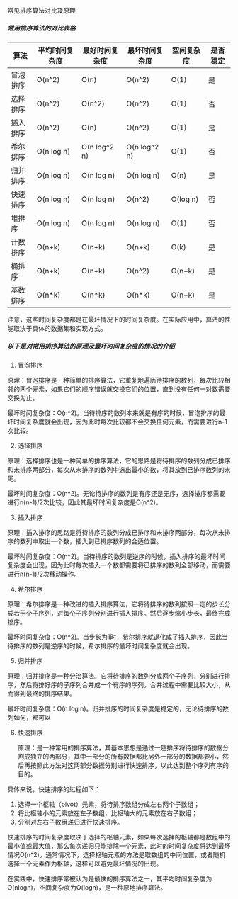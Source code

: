 常见排序算法对比及原理

##### 常用排序算法的对比表格

| 算法     | 平均时间复杂度 | 最好时间复杂度 | 最坏时间复杂度 | 空间复杂度 | 是否稳定 |
| -------- | -------------- | -------------- | -------------- | ---------- | -------- |
| 冒泡排序 | O(n^2)         | O(n)           | O(n^2)         | O(1)       | 是       |
| 选择排序 | O(n^2)         | O(n^2)         | O(n^2)         | O(1)       | 否       |
| 插入排序 | O(n^2)         | O(n)           | O(n^2)         | O(1)       | 是       |
| 希尔排序 | O(n log n)     | O(n log^2 n)   | O(n log^2 n)   | O(1)       | 否       |
| 归并排序 | O(n log n)     | O(n log n)     | O(n log n)     | O(n)       | 是       |
| 快速排序 | O(n log n)     | O(n log n)     | O(n^2)         | O(log n)   | 否       |
| 堆排序   | O(n log n)     | O(n log n)     | O(n log n)     | O(1)       | 否       |
| 计数排序 | O(n+k)         | O(n+k)         | O(n+k)         | O(k)       | 是       |
| 桶排序   | O(n+k)         | O(n+k)         | O(n^2)         | O(n+k)     | 是       |
| 基数排序 | O(n*k)         | O(n*k)         | O(n*k)         | O(n+k)     | 是       |

注意，这些时间复杂度都是在最坏情况下的时间复杂度。在实际应用中，算法的性能取决于具体的数据集和实现方式。



##### 以下是对常用排序算法的原理及最坏时间复杂度的情况的介绍

1. 冒泡排序

原理：冒泡排序是一种简单的排序算法，它重复地遍历待排序的数列，每次比较相邻的两个元素，如果它们的顺序错误就交换它们的位置，直到没有任何一对数需要交换为止。

最坏时间复杂度：O(n^2)。当待排序的数列本来就是有序的时候，冒泡排序的最坏时间复杂度就会出现，因为此时每次比较都不会交换任何元素，而需要进行n-1次比较。

2. 选择排序

原理：选择排序也是一种简单的排序算法，它的思路是将待排序的数列分成已排序和未排序两部分，每次从未排序的数列中选出最小的数，将其放到已排序数列的末尾。

最坏时间复杂度：O(n^2)。无论待排序的数列是有序还是无序，选择排序都需要进行n(n-1)/2次比较，因此其最坏时间复杂度是O(n^2)。

3. 插入排序

原理：插入排序的思路是将待排序的数列分成已排序和未排序两部分，每次从未排序的数列中取出一个数，插入到已排序数列的合适位置。

最坏时间复杂度：O(n^2)。当待排序的数列是逆序的时候，插入排序的最坏时间复杂度会出现，因为此时每次插入一个数都需要将已排序的数列全部移动，而需要进行n(n-1)/2次移动操作。

4. 希尔排序

原理：希尔排序是一种改进的插入排序算法，它将待排序的数列按照一定的步长分成若干个子序列，对每个子序列分别进行插入排序。然后逐步缩小步长，最终完成排序。

最坏时间复杂度：O(n^2)。当步长为1时，希尔排序就退化成了插入排序，因此当待排序的数列是逆序的时候，希尔排序的最坏时间复杂度就会出现。

5. 归并排序

原理：归并排序是一种分治算法。它将待排序的数列分成两个子序列，分别进行排序，然后将排好序的子序列合并成一个有序的序列。合并过程中需要比较大小，从而得到最终的排序结果。

最坏时间复杂度：O(n log n)。归并排序的时间复杂度是稳定的，无论待排序的数列如何，都可以

6. 快速排序

   原理：是一种常用的排序算法，其基本思想是通过一趟排序将待排序的数据分割成独立的两部分，其中一部分的所有数据都比另外一部分的数据都要小，然后再按照此方法对这两部分数据分别进行快速排序，以此达到整个序列有序的目的。

具体来说，快速排序的过程如下：

1. 选择一个枢轴（pivot）元素，将待排序数组分成左右两个子数组；
2. 将比枢轴小的元素放在左子数组，比枢轴大的元素放在右子数组；
3. 分别对左右子数组递归进行快速排序。

快速排序的时间复杂度取决于选择的枢轴元素，如果每次选择的枢轴都是数组中的最小值或最大值，那么每次递归只能排除一个元素，此时的时间复杂度将达到最坏情况O(n^2)。通常情况下，选择枢轴元素的方法是取数组的中间位置，或者随机选择一个元素作为枢轴，这样可以避免最坏情况的出现。

在实践中，快速排序常被认为是最快的排序算法之一，其平均时间复杂度为O(nlogn)，空间复杂度为O(logn)，是一种原地排序算法。